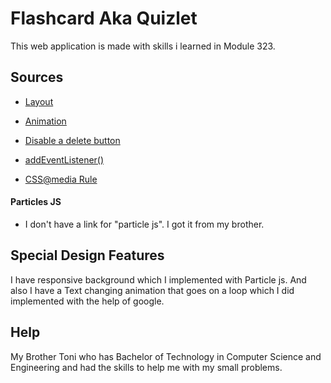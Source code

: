 # **Flashcard Aka Quizlet**
This web application is made with skills i learned in Module 323.

## **Sources**
[]()
- [Layout](https://www.w3schools.com/css/css_align.asp)
- [Animation](https://codepen.io/alvarotrigo/pen/eYEqPZa)
- [Disable a delete button](https://stackoverflow.com/questions/72360494/how-to-disable-a-delete-button-after-it-has-been-pressed)

- [addEventListener()](https://www.w3schools.com/jsref/met_element_addeventlistener.asp)
- [CSS@media Rule](https://www.w3schools.com/cssref/css3_pr_mediaquery.php)

#### Particles JS
- I don't have a link for "particle js". I got it from my brother. 
## **Special Design Features**  
I have responsive background which I implemented with Particle js. And also I have a Text changing animation that goes on a loop which I did implemented with the help of google.
## **Help**
My Brother Toni who has Bachelor of Technology in Computer Science and Engineering and had the skills to help me with my small problems.

